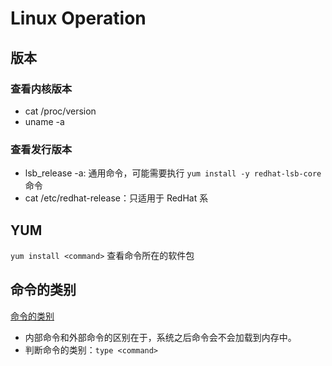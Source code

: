 # Linux Operation
## 版本
### 查看内核版本

* cat /proc/version
* uname -a

### 查看发行版本

* lsb_release -a: 通用命令，可能需要执行 `yum install -y redhat-lsb-core` 命令
* cat /etc/redhat-release：只适用于 RedHat 系

## YUM

`yum install <command>` 查看命令所在的软件包

## 命令的类别

[命令的类别](https://www.cnblogs.com/xiangyuguan/p/10981548.html)

* 内部命令和外部命令的区别在于，系统之后命令会不会加载到内存中。
* 判断命令的类别：`type <command>`
